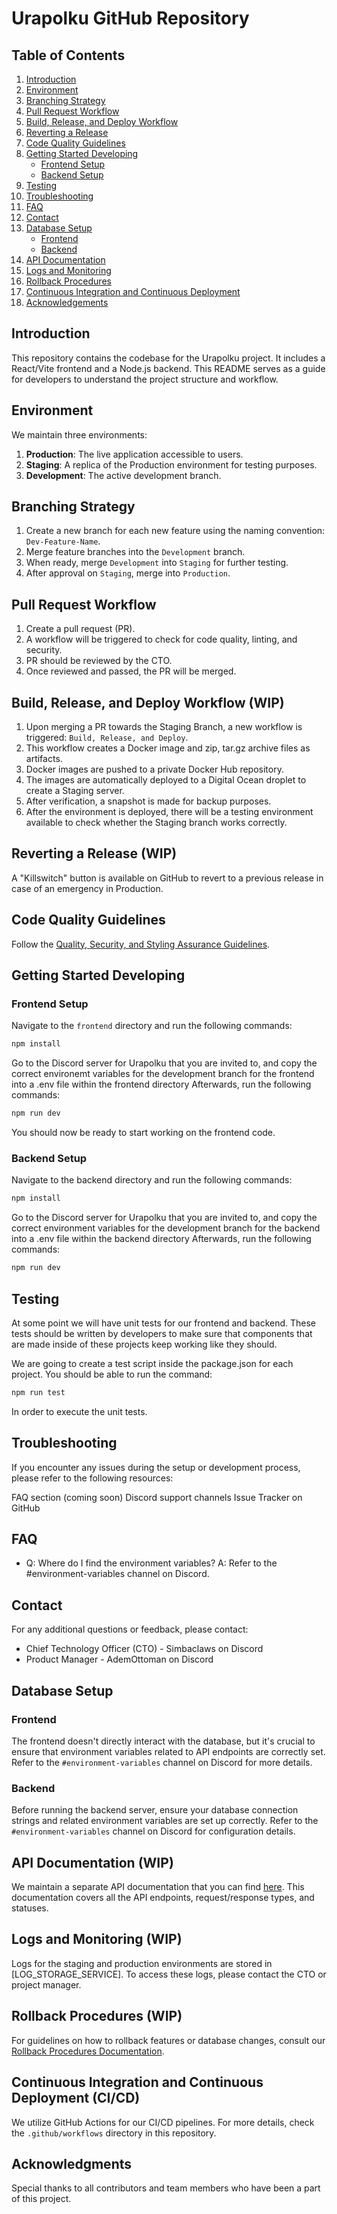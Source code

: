 # Urapolku GitHub Repository 

## Table of Contents
1. [Introduction](#introduction)
2. [Environment](#environment)
3. [Branching Strategy](#branching-strategy)
4. [Pull Request Workflow](#pull-request-workflow)
5. [Build, Release, and Deploy Workflow](#build-release-and-deploy-workflow)
6. [Reverting a Release](#reverting-a-release)
7. [Code Quality Guidelines](#code-quality-guidelines)
8. [Getting Started Developing](#getting-started)
    - [Frontend Setup](#frontend-setup)
    - [Backend Setup](#backend-setup)
9. [Testing](#testing)
10. [Troubleshooting](#troubleshooting)
11. [FAQ](#faq)
12. [Contact](#contact)
13. [Database Setup](#database-setup)
    - [Frontend](#frontend-database-setup)
    - [Backend](#backend-database-setup)
14. [API Documentation](#api-documentation)
15. [Logs and Monitoring](#logs-monitoring)
16. [Rollback Procedures](#rollback)
17. [Continuous Integration and Continuous Deployment](#ci-cd)
18. [Acknowledgements](#acknowledgements)

## Introduction
This repository contains the codebase for the Urapolku project. It includes a React/Vite frontend and a Node.js backend. This README serves as a guide for developers to understand the project structure and workflow.

## Environment
We maintain three environments:

1. **Production**: The live application accessible to users.
2. **Staging**: A replica of the Production environment for testing purposes.
3. **Development**: The active development branch.

## Branching Strategy
1. Create a new branch for each new feature using the naming convention: `Dev-Feature-Name`.
2. Merge feature branches into the `Development` branch.
3. When ready, merge `Development` into `Staging` for further testing.
4. After approval on `Staging`, merge into `Production`.

## Pull Request Workflow
1. Create a pull request (PR).
2. A workflow will be triggered to check for code quality, linting, and security.
3. PR should be reviewed by the CTO.
4. Once reviewed and passed, the PR will be merged.

## Build, Release, and Deploy Workflow (WIP)
1. Upon merging a PR towards the Staging Branch, a new workflow is triggered: `Build, Release, and Deploy`.
2. This workflow creates a Docker image and zip, tar.gz archive files as artifacts.
3. Docker images are pushed to a private Docker Hub repository.
4. The images are automatically deployed to a Digital Ocean droplet to create a Staging server.
5. After verification, a snapshot is made for backup purposes.
6. After the environment is deployed, there will be a testing environment available to check whether the Staging branch works correctly.
   
## Reverting a Release (WIP)
A "Killswitch" button is available on GitHub to revert to a previous release in case of an emergency in Production.

## Code Quality Guidelines
Follow the [Quality, Security, and Styling Assurance Guidelines](https://github.com/Urapolku-fi/Urapolku.fi-Virallinen/wiki/Quality,-Security,-and-Styling-Assurance-Guidelines).

## Getting Started Developing

### Frontend Setup
Navigate to the `frontend` directory and run the following commands:

```bash
npm install
```

Go to the Discord server for Urapolku that you are invited to, and copy the correct environemt variables for the development branch for the frontend into a .env file within the frontend directory
Afterwards, run the following commands:
```bash
npm run dev
```
You should now be ready to start working on the frontend code.

### Backend Setup
Navigate to the backend directory and run the following commands:

```bash
npm install
```

Go to the Discord server for Urapolku that you are invited to, and copy the correct environment variables for the development branch for the backend into a .env file within the backend directory
Afterwards, run the following commands:
```bash
npm run dev
```


## Testing

At some point we will have unit tests for our frontend and backend. These tests should be written by developers to make sure that components that are made inside of these projects keep working like they should.

We are going to create a test script inside the package.json for each project.
You should be able to run the command:

```bash
npm run test
```

In order to execute the unit tests.

## Troubleshooting
If you encounter any issues during the setup or development process, please refer to the following resources:

FAQ section (coming soon)
Discord support channels
Issue Tracker on GitHub

## FAQ
- Q: Where do I find the environment variables?
  A: Refer to the #environment-variables channel on Discord.

## Contact
For any additional questions or feedback, please contact:

- Chief Technology Officer (CTO) - Simbaclaws on Discord
- Product Manager - AdemOttoman on Discord

## Database Setup

### Frontend

The frontend doesn't directly interact with the database, but it's crucial to ensure that environment variables related to API endpoints are correctly set. Refer to the `#environment-variables` channel on Discord for more details.

### Backend

Before running the backend server, ensure your database connection strings and related environment variables are set up correctly. Refer to the `#environment-variables` channel on Discord for configuration details.

## API Documentation (WIP)

We maintain a separate API documentation that you can find [here](API_DOCUMENTATION_LINK). This documentation covers all the API endpoints, request/response types, and statuses.

## Logs and Monitoring (WIP)

Logs for the staging and production environments are stored in [LOG_STORAGE_SERVICE]. To access these logs, please contact the CTO or project manager.

## Rollback Procedures (WIP)

For guidelines on how to rollback features or database changes, consult our [Rollback Procedures Documentation](LINK_TO_ROLLBACK_DOC).

## Continuous Integration and Continuous Deployment (CI/CD)

We utilize GitHub Actions for our CI/CD pipelines. For more details, check the `.github/workflows` directory in this repository.

## Acknowledgments

Special thanks to all contributors and team members who have been a part of this project.
